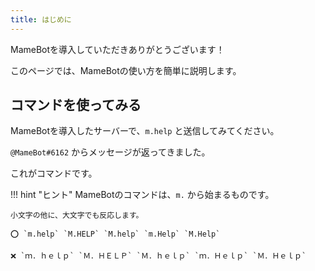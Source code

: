```yaml
---
title: はじめに
---
```


MameBotを導入していただきありがとうございます！

このページでは、MameBotの使い方を簡単に説明します。

## コマンドを使ってみる

MameBotを導入したサーバーで、`m.help` と送信してみてください。

`@MameBot#6162` からメッセージが返ってきました。

これがコマンドです。

!!! hint "ヒント"
    MameBotのコマンドは、`m.` から始まるものです。
    
    小文字の他に、大文字でも反応します。

    ⭕ `m.help` `M.HELP` `M.help` `m.Help` `M.Help`

    ❌ `ｍ．ｈｅｌｐ` `Ｍ．ＨＥＬＰ` `Ｍ．ｈｅｌｐ` `ｍ．Ｈｅｌｐ` `Ｍ．Ｈｅｌｐ`
